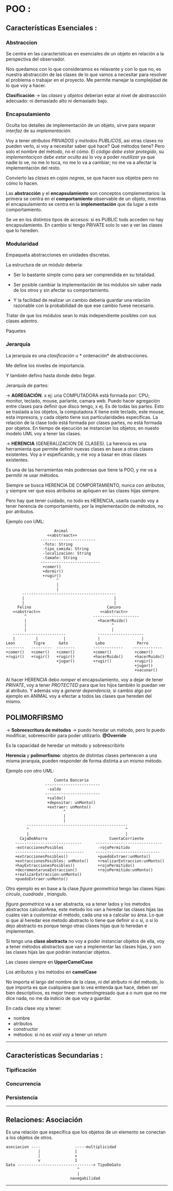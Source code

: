 # POO : 

## Características Esenciales :

### Abstraccion

Se centra en las características en esenciales de un objeto en relación a la perspectiva del observador.

Nos quedamos con lo que consideramos es relavante y con lo que no, es nuestra abstracción de las clases de lo que vamos a necesitar para resolver el problema o trabajar en el proyecto. Me permite manejar la complejidad de lo que voy a hacer.

**Clasificación** -> las *clases* y *objetos* deberían estar al nivel de abstrascción adecuado: ni demasiado alto ni demasiado bajo.


### Encapsulamiento

Oculta los detalles de implementación de un objeto, sirve para separar *interfaz* de su *implementación*.

Voy a tener *atributos PRIVADOS* y *métodos PUBLICOS*, asi otras clases no pueden verlo, si voy a necesitar saber qué hace? Qué métodos tiene? Pero solo el nombre del método, no el cómo. El *código debe estar protegido*, su *implementaciçon debe estar oculta* asi lo voy a poder *reutilizar* ya que nadie lo ve, no me lo toca, no me lo va a cambiar; no me va a afectar  la implementación del resto.

Convierto las *clases* en *cajas negras*, se que hacen sus objetos pero no cómo lo hacen.

Las **abstracción** y el **encapsulamiento** son conceptos complementarios: la primera se centra en el **comportamiento** observable de un objeto, mientras el encapsulamiento se centra en la **implementación** que da lugar a este comportamiento.

Se ve en los distintos tipos de accesos: si es PUBLIC tods acceden no hay encapsulamiento. En cambio si tengo PRIVATE solo lo van a ver las clases que lo hereden.

### Modularidad

Empaqueta abstracciones en unidades discretas.

La estructura de un módulo debería:

   * Ser lo bastante simple como para ser comprendida en su totalidad.
   
   * Ser posible cambiar la implementación de los módulos sin saber nada de los otros y sin afectar su comportamiento.
   
   * Y la facilidad de realizar un cambio debería guardar una relación razonable con la probabilidad de que ese cambio fuese necesario.

Tratar de que los módulos sean lo más independiente posibles con sus clases adentro.

Paquetes

### Jerarquía

La jerarquía es una *clasificación* u * ordenación* de abstracciones.

Me define los niveles de importancia.

Y también defino hasta donde debo llegar.

Jerarquía de partes:

-> **AGREGACIÓN**. x ej: una COMPUTADORA está formada por: CPU; monitor, teclado, mouse, parlante, camara web. Puedo hacer agregación entre clases para definir que disco tengo, x ej. Es de todas las partes. Esto se traslada a los objetos, la computadora X tiene este teclado, este mouse, esta impresora, y cada objeto tiene sus particularidades específicas. La relación de la clase todo está formada por clases partes, no está formada por objetos. En tiempo de ejecución se instancian los objetos, en nuesto modelo UML voy a tener las clases.

-> **HERENCIA** (GENERALIZACION DE CLASES). La herencia es una herramienta que permite definir nuevas clases en base a otras clases existentes. Voy a ir espeificando, y me voy a basar en otras clases existentes. 

Es una de las herramientas más poderosas que tiene la POO, y me va a permitir re usar métodos. 

Siempre se busca HERENCIA DE COMPORTAMIENTO, nunca con atributos, y siempre ver que esos atributos se apliquen en las clases hijas siempre.

Pero hay que tener cuidado, no todo es HERENCIA, usarla cuando voy a tener herencia de comportamiento, por la implementación de métodos, no por atributos.


Ejemplo con UML:

```
                     Animal
                  <<abstraact>>
               ------------------------
                -foto: String
                -tipo_comida: String
                -localizacion: String
                -tamaño: String
               --------------------------
                +comer()
                +dormir()
                +rugir()
                      ^
                      |
                      |
       -----------------------------------------
       |                                       |
       |                                       |
     Felino                                 Canino
   <<abstract>>                          <<abstract>>
        ^                             --------------------
        |                               +hacerRuido()
        |                                     ^
        |                                     |
   -----------------------              --------------------
   |         |           |              |                  |
Leon        Tigre      Gato            Lobo              Perro
--------   ---------  --------        -------------    -------------
+comer()   +comer()   +comer()        +comer()          +comer()
+rugir()   +rugir()   +rugir()        +hacerRuido()     +hacerRuido()
                      +jugar()        +rugir()          +rugir()
                                                        +jugar()
                                                        +vacunar()
```

Al hacer HERENCIA debo *romper* el encapsulamiento, voy a dejar de tener *PRIVATE*, voy a tener *PROTECTED* para que los hijos también lo puedan ver al atributo. Y   además voy a *generar dependencia*, si cambio algo por ejemplo en ANIMAL voy a efectar a todos las clases que hereden del mismo.

## POLIMORFIRSMO

-> **Sobreescritura de métodos** -> puedo heredar un método, pero lo puedo modificar, sobreescribir para poder utilizarlo. **@Override**

Es la capacidad de heredar un método y sobreescribirlo

**Herencia** y **polimorfismo**: objetos de distintas clases pertenecen a una misma jerarquía, pueden responder de forma distinta a un mismo método.

Ejemplo con otro UML:

```
                     Cuenta Bancaria
                 ------------------------
                  -saldo
                 ------------------------
                  +saldo()
                  +depositar: unMonto()
                  +extraer: unMonto()
                         ^ 
                         |
                         |
         --------------------------------------------
         ^                                          ^ 
         |                                          |
      CajaDeAhorro                           CuentaCorriente
    -----------------------------      -----------------------------
    -extraccionesPosibles               -rojoPermitido
    ------------------------------     ----------------------------
    +extraccionesPosibles()             +puedoExtraer:unMonto()
    +extraccionesPosibles: unMonto()    +realizarExtraccion:unMonto()
    +hayExtraccionesPosibles()          +rojoPermitido()
    +decrementarunaExtraccion()         +rojoPermitido:unMonto()
    +realizarExtraccion:unMonto()
    +puedoExtraer:unMonto()    
```
         
        
Otro ejemplo es en base a la clase *figura geometrica* tengo las clases hijas: *circulo*, *cuadrado* , *triangulo*.     

*figura geometrica* va a ser abstracta, va a tener lados y los metodos abstractos calcularArea, este metodo los van a heredar las clases hijas las cuales van a customizar el método, cada una va a calcular su área. Lo que si que al heredar ese metodo abstracto lo tiene que definir si o si, o si lo dejo abstracto es porque tengo otras clases hijas que lo heredan e implementan.
        
Si tengo una **clase abstracta** no voy a poder instanciar objetos de ella, voy a tener métodos abstractos que van a implementar las clases hijas, y son las clases hijas las que podrán instanciar objetos.

Las clases siempre en **UpperCamelCase**

Los atributos y los métodos en **camelCase**

No importa el largo del nombre de la clase, ni del atributo ni del método, lo que importa es que cualquiera que lo vea entienda que hace, deben ser bien descriptivos, es mejor tneer: numeroIngresado que a o num que no me dice nada, no me da indicio de que voy a guardar.


En cada clase voy a tener:

   * nombre
   * atributos
   * constructor
   * métodos: si no es *void* voy a tener un *return*

---

## Características Secundarias : 

### Tipificación

### Concurrencia

### Persistencia


---

## Relaciones: Asociación

Es una relación que especifica que los objetos de un elemento se conectan a los objetos de otros.

```
asociacion ----               -----multiplicidad
              |               |
              |               v
              v               1
Gato ---------------------------------> TipoDeGato
                               ^ 
                               |
                            navegabilidad
```

---
